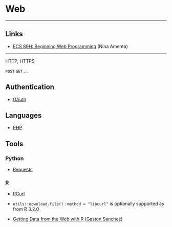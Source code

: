 Web
===

---


Links
-----

- [ECS 89H: Beginning Web Programming](http://web.cs.ucdavis.edu/~amenta/s15/ecs89h) (Nina Amenta)


---

HTTP, HTTPS




`POST` `GET` ...



Authentication
--------------

- [OAuth](http://oauth.net)



Languages
---------

- [PHP](https://php.net)


Tools
-----

### Python

- [Requests](http://python-requests.org)

### R

- [RCurl](http://www.omegahat.org/RCurl)
- `utils::download.file()` : `method = "libcurl"` is optionally supported as from R 3.2.0

- [Getting Data from the Web with R (Gaston Sanchez)](http://gastonsanchez.com/work/webdata)

